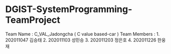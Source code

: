 # DGIST-SystemProgramming-TeamProject

Team Name : C_VAL_Jadongcha ( C value based-car )
Team Members : 1. 202011047 김승태
               2. 202011103 성민승
               3. 202011203 정은호
               4. 202011226 한웅재
